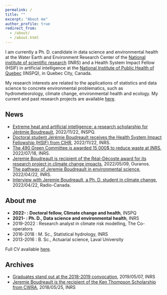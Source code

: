 ```yaml
---
permalink: /
title: ""
excerpt: "About me"
author_profile: true
redirect_from: 
  - /about/
  - /about.html
---
```


I am currently a Ph. D. candidate in data science and environmental health at the Water Earth and Environment Research Center of the [National institute of scientific research](https://inrs.ca/en/) (INRS) and a Health System Impact Fellow (HSIF) in artificial intelligence at the [National Institute of Public Health of Quebec](https://www.inspq.qc.ca/) (INSPQ), in Quebec City, Canada. 

My research interests are related to the applications of statistics and data science to concrete environmental problematics, such as hydrometeorology, climate change, environmental health and ecology. My current and past research projects are available [here](https://jeremieboudreault.github.io/projects/). 

News
----------

* [Extreme heat and artificial intelligence: a research scholarship for Jérémie Boudreault](https://www.inspq.qc.ca/nouvelles/chaleur-extreme-intelligence-artificielle-bourse-recherche-jeremie-boudreault), 2022/11/22, INSPQ.
* [Doctoral student Jérémie Boudreault receives the Health System Impact Fellowship (HSIF) from CIHR](https://inrs.ca/actualites/le-doctorant-jeremie-boudreault-recoit-la-bourse-dimpact-sur-le-systeme-de-sante-des-irsc/), 2022/11/22, INRS.
* [The 490 Green Committee is awarded 15 000$ to reduce waste at INRS](https://inrs.ca/actualites/un-avenir-vert-ancre-dans-sa-communaute/), 2022/07/18, INRS.
* [Jeremie Boudreault is recipient of the Réal-Décoste award for its research project in climate change impacts](https://www.ouranos.ca/felicitations-au-recipiendaire-du-prix-real-decoste-2022/), 2022/05/09, Ouranos.
* [The pathway of Jeremie Boudreault in environmental science](https://inrs.ca/actualites/ma-recherche-en-serie-la-passion-pour-lenvironnement-de-jeremie-boudreault-de-la-maitrise-au-doctorat/), 2022/04/22, INRS.
* [Interview with Jeremie Boudreault, a Ph. D. student in climate change](https://ici.radio-canada.ca/ohdio/premiere/emissions/place-publique/episodes/622784/rattrapage-du-vendredi-22-avril-2022/8?fbclid=IwAR3RnzZaGAJ6dpHQw4YDKKyxn9wqVtviFJphlqIKjWB8S76jWbW0nJhrA38), 2022/04/22, Radio-Canada.


About me
----------

* **2022- : Doctoral fellow, Climate change and health**, INSPQ
* **2021- : Ph. D., Data science and environmental health**, INRS
* 2019-2022 : Research analyst in climate risk modelling, The Co-operators
* 2016-2018 : M. Sc., Statistical hydrology, INRS
* 2013-2016 : B. Sc., Actuarial science, Laval University

Full CV available [here](https://jeremieboudreault.github.io/cv/).


Archives
----------

* [Graduates stand out at the 2018-2019 convocation](https://inrs.ca/actualites/des-diplomees-se-distinguent-a-la-collation-des-grades-2018-2019/), 2019/05/07, INRS
* [Jeremie Boudreault is the recipient of the Ken Thompson Scholarship from CWRA](https://inrs.ca/actualites/jeremie-boudreault-est-recipiendaire-de-la-bourse-ken-thompson-de-lacrh/), 2018/05/25, INRS